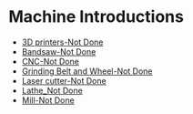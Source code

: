 <!-- TITLE: Machining -->
<!-- SUBTITLE: Everything you need to know about manufacturing custom parts -->

# Machine Introductions
* [3D printers-Not Done](/mechanical/machining/3d-printer)
* [Bandsaw-Not Done](/mechanical/machining/bandsaw)
* [CNC-Not Done](/mechanical/machining/cnc)
* [Grinding Belt and Wheel-Not Done](/mechanical/machining/grinder)
* [Laser cutter-Not Done](/mechanical/machining/laser-cutter)
* [Lathe_Not Done](/mechanical/machining/lathe)
* [Mill-Not Done](/mechanical/machining/mill)
